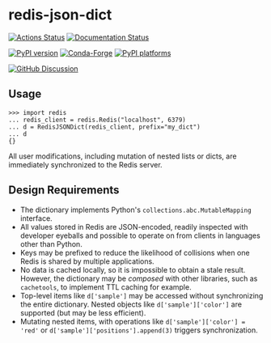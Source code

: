 # redis-json-dict

[![Actions Status][actions-badge]][actions-link]
[![Documentation Status][rtd-badge]][rtd-link]

[![PyPI version][pypi-version]][pypi-link]
[![Conda-Forge][conda-badge]][conda-link]
[![PyPI platforms][pypi-platforms]][pypi-link]

[![GitHub Discussion][github-discussions-badge]][github-discussions-link]

<!-- SPHINX-START -->

## Usage

```pycon
>>> import redis
... redis_client = redis.Redis("localhost", 6379)
... d = RedisJSONDict(redis_client, prefix="my_dict")
... d
{}
```

All user modifications, including mutation of nested lists or dicts, are
immediately synchronized to the Redis server.

## Design Requirements

- The dictionary implements Python's `collections.abc.MutableMapping` interface.
- All values stored in Redis are JSON-encoded, readily inspected with developer
  eyeballs and possible to operate on from clients in languages other than
  Python.
- Keys may be prefixed to reduce the likelihood of collisions when one Redis
  is shared by multiple applications.
- No data is cached locally, so it is impossible to obtain a stale result.
  However, the dictionary may be _composed_ with other libraries, such as
  `cachetools`, to implement TTL caching for example.
- Top-level items like `d['sample']` may be accessed without synchronizing
  the entire dictionary. Nested objects like `d['sample']['color']` are
  supported (but may be less efficient).
- Mutating nested items, with operations like `d['sample']['color'] = 'red'` or
  `d['sample']['positions'].append(3)` triggers synchronization.



<!-- prettier-ignore-start -->
[actions-badge]:            https://github.com/NSLS2/redis-json-dict/workflows/CI/badge.svg
[actions-link]:             https://github.com/NSLS2/redis-json-dict/actions
[conda-badge]:              https://img.shields.io/conda/vn/conda-forge/redis-json-dict
[conda-link]:               https://github.com/conda-forge/redis-json-dict-feedstock
[github-discussions-badge]: https://img.shields.io/static/v1?label=Discussions&message=Ask&color=blue&logo=github
[github-discussions-link]:  https://github.com/NSLS2/redis-json-dict/discussions
[pypi-link]:                https://pypi.org/project/redis-json-dict/
[pypi-platforms]:           https://img.shields.io/pypi/pyversions/redis-json-dict
[pypi-version]:             https://img.shields.io/pypi/v/redis-json-dict
[rtd-badge]:                https://readthedocs.org/projects/redis-json-dict/badge/?version=latest
[rtd-link]:                 https://redis-json-dict.readthedocs.io/en/latest/?badge=latest

<!-- prettier-ignore-end -->
